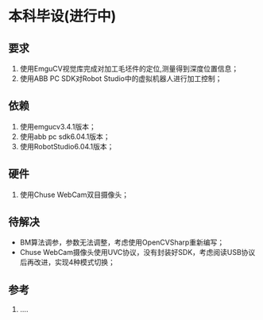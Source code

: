 # 本科毕设(进行中)

##  要求
1. 使用EmguCV视觉库完成对加工毛坯件的定位,测量得到深度位置信息；
2. 使用ABB PC SDK对Robot Studio中的虚拟机器人进行加工控制；

## 依赖
1. 使用emgucv3.4.1版本；
2. 使用abb pc sdk6.04.1版本；
3. 使用RobotStudio6.04.1版本；

## 硬件
1. 使用Chuse WebCam双目摄像头；

## 待解决

- BM算法调参，参数无法调整，考虑使用OpenCVSharp重新编写；
- Chuse WebCam摄像头使用UVC协议，没有封装好SDK，考虑阅读USB协议后再改进，实现4种模式切换；

## 参考

1. ....





